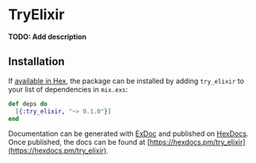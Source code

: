 # TryElixir

**TODO: Add description**

## Installation

If [available in Hex](https://hex.pm/docs/publish), the package can be installed
by adding `try_elixir` to your list of dependencies in `mix.exs`:

```elixir
def deps do
  [{:try_elixir, "~> 0.1.0"}]
end
```

Documentation can be generated with [ExDoc](https://github.com/elixir-lang/ex_doc)
and published on [HexDocs](https://hexdocs.pm). Once published, the docs can
be found at [https://hexdocs.pm/try_elixir](https://hexdocs.pm/try_elixir).

